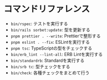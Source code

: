 # コマンドリファレンス

- `bin/rspec`: テストを実行する
- `bin/rails sorbet:update`: 型を更新する
- `pnpm prettier . --write`: Prettierで整形する
- `pnpm eslint . --fix`: ESLintを実行する
- `pnpm tsc`: TypeScriptの型をチェックする
- `bin/erb_lint --lint-all`: ERB Lintを実行する
- `bin/standardrb`: Standardを実行する
- `bin/srb tc`: 型チェックをする
- `bin/check`: 各種チェックをまとめて行う
